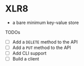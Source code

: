 # XLR8

- a bare minimum key-value store

TODOs

- [ ] Add a `DELETE` method to the API
- [ ] Add a `PUT` method to the API
- [ ] Add CLI support
- [ ] Build a client
